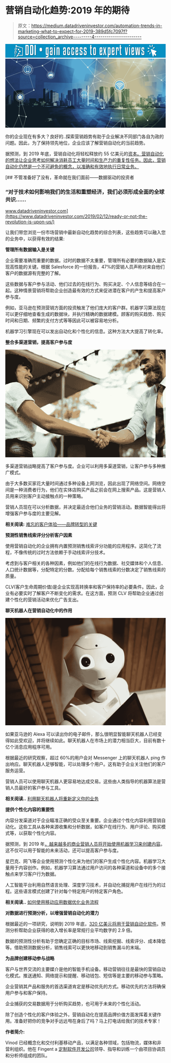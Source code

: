 # 营销自动化趋势:2019 年的期待

> 原文：<https://medium.datadriveninvestor.com/automation-trends-in-marketing-what-to-expect-for-2019-389d5fc7097f?source=collection_archive---------4----------------------->

[![](img/6e4d986f378e091e99d484188af693cc.png)](http://www.track.datadriveninvestor.com/1B9E)![](img/b4c4eeb8afa0d7492f93cae3beabf294.png)

你的企业现在有多大？良好的..探索营销趋势有助于企业解决不同部门各自为政的问题。因此，为了保持领先地位，企业应该了解营销自动化的当前趋势。

据预测，到 2019 年底，营销自动化将轻松释放约 55 亿美元的[资本。营销自动化的想法让企业思考如何解决消耗员工大量时间和生产力的重复性任务。因此，营销自动化仍然是一个不可避免的概念，以准确和有效地执行日常业务。](https://webengage.com/blog/top-marketing-automation-trends/)

[](https://www.datadriveninvestor.com/2019/02/12/ready-or-not-the-revolution-is-upon-us/) [## 不管准备好了没有，革命就在我们面前——数据驱动的投资者

### “对于技术如何影响我们的生活和重塑经济，我们必须形成全面的全球共识……

www.datadriveninvestor.com](https://www.datadriveninvestor.com/2019/02/12/ready-or-not-the-revolution-is-upon-us/) 

让我们带您浏览一份市场营销中最新自动化趋势的综合列表，这些趋势可以融入您的业务中，以获得有效的结果:

**管理所有数据输入是关键**

企业需要准确而重要的数据。过时的数据不太重要，管理所有必要的数据输入是实现高性能的关键。根据 Salesforce 的一份报告，47%的营销人员声称对来自他们客户的数据源有完整的了解。

这些数据与客户参与活动、他们过去的在线行为、购买决定、个人信息等结合在一起。这种情景营销将帮助企业创造最有效的方式来促进潜在客户的产生和提高客户参与度。

例如，亚马逊在预测营销方面的投资触发了他们庞大的客户群。机器学习算法现在可以更仔细地查看生成的数据块，并执行精确的数据建模。顾客的购买趋势、购买时间和日期、频繁的支付方式等等因此可以被容易地分析。

机器学习引擎现在可以发出自动化和个性化的信息。这种方法大大提高了转化率。

**整合多渠道营销，提高客户参与度**

![](img/544f9477264fc26d0275505ce7c99af9.png)

多渠道营销战略提高了客户参与度。企业可以利用多渠道营销，让客户参与多种推广模式。

由于大多数买家花大量时间通过多种设备上网浏览，因此出现了网络空间。网络空间是一种消费者行为，他们在实体店购买产品之前会在网上搜索产品。这是营销人员用来识别客户主动接触点的一种策略。

营销人员现在可以分析数据，并决定最适合他们业务的营销活动。数据智能得出将增强客户参与度的主要见解。

**相关阅读:** [难忘的客户体验——品牌转型的关键](https://www.fingent.com/blog/memorable-customer-experience-a-key-for-brand-transformation)

**预测性销售线索评分分析客户因素**

使用营销自动化的企业拥有内置预测销售线索评分功能的应用程序。这简化了流程，不像传统的过时方法依赖于手动线索评分技术。

考虑到与客户相关的各种因素，例如他们的在线行为数据、社交媒体和个人信息、人口统计数据等，分配特定的分数。分配给每个销售线索的分数决定了销售线索的质量。

CLV(客户生命周期价值)是企业实现高转换率和客户保持率的必要条件。因此，企业有必要实时了解客户不断变化的需求。在这方面，预测 CLV 将帮助企业通过创建个性化的营销活动来优化广告支出。

**聊天机器人在营销自动化中的作用**

![](img/050b393498bbd8598226363cd027a2d3.png)

如果亚马逊的 Alexa 可以读出你的电子邮件，那么很明显智能聊天机器人已经变得如此受欢迎，并将继续如此。聊天机器人在市场上的潜力相当巨大，目前有数十亿个消息应用程序可用。

根据最近的研究观察，超过 60%的用户会对 Messenger 上的聊天机器人 ping 作出响应。聊天机器人足够智能，可以处理多个用户。这有助于企业关注他们的客户服务运营。

营销人员可以使用聊天机器人更容易地达成交易。这些由人类指导的机器算法是营销人员最好的客户参与工具。

**相关阅读..** [利用聊天机器人将重新定义你的业务](https://www.fingent.com/blog/capitalizing-on-ai-chatbots-will-redefine-your-business-heres-how)

**提供个性化内容的重要性**

内容分发渠道对于企业瞄准正确的受众至关重要。企业通过个性化内容利用营销自动化。这些工具从各种来源收集和分析数据，如客户在线行为、用户评论、购买模式等，以获取个性化内容。

据预测，到 2019 年[，越来越多的商业营销人员将开始使用机器学习来创建内容](https://webengage.com/blog/top-marketing-automation-trends/)。这不仅可以用于智能的未来活动，还可以提高客户参与度。

星巴克、网飞等企业使用预测个性化来为他们的客户生成个性化内容。机器学习大量用于内容创作。例如，机器学习算法通过用户访问的各种渠道和设备中的多个接触点来学习客户行为数据。

人工智能平台利用自然语言处理、深度学习技术，并自动化捕捉用户在线行为的过程。这些语言模式创建了针对每个特定用户的特定客户角色。

**相关阅读..** [如何使用移动应用数据优化业务流程](https://www.fingent.com/blog/6-ways-to-use-mobile-app-data)

**对数据进行预测分析，以增强营销自动化的潜力**

根据最近的一项研究，说明到 2019 年底，[320 亿美元将用于营销自动化软件](https://webengage.com/blog/top-marketing-automation-trends/)。预测分析帮助企业获得的收入增长率是常规行业平均数字的 2.9 倍。

数据的预测性分析有助于您确定正确的目标市场、线索挖掘、线索评分、成本降低等。借助预测数据分析，销售线索可以更快地移动到销售漏斗的末端。

**为品牌创建移动参与战略**

客户与世界交流的主要媒介是他的智能手机设备。移动营销往往是最快的营销自动化模式。推送通知、网络提示和提醒、移动钱包、短信等是主要的移动参与策略。

企业营销其产品和服务的首选渠道肯定是移动优先的方式。移动优先的方法将确保用户参与和客户保持。

企业捕获的交易数据用于分析购买趋势，也可用于未来的个性化活动。

除了创造个性化的客户体验之外，营销自动化在提高品牌价值方面发挥着关键作用。准备好把你的竞争对手远远甩在身后了吗？马上打电话给我们的技术专家！

**作者简介:**

Vinod 已经概念化和交付利基移动产品，以满足各种领域，包括物流，媒体和非营利组织。他在 Fingent a [定制软件开发公司](https://www.fingent.com/custom-software-development?utm_source=Medium-PWAVsAMP&utm_medium=MediumPublication&utm_campaign=Vinod'sGB)领导、指导和训练一个由项目协调员和分析师组成的团队。